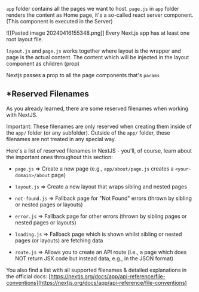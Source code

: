 `app` folder contains all the pages we want to host.
`page.js` in `app` folder renders the content as Home page, it's a so-called react server component. (This component is executed in the Server)

![[Pasted image 20240416155348.png]]
Every Next.js app has at least one root layout file. 

`layout.js` and `page.js` works together where layout is the wrapper and page is the actual content. The content which will be injected in the layout component as children (prop) 

Nextjs passes a prop to all the page components that's `params` 
## *Reserved Filenames

As you already learned, there are some reserved filenames when working with NextJS.

Important: These filenames are only reserved when creating them inside of the `app/` folder (or any subfolder). Outside of the `app/` folder, these filenames are not treated in any special way.

Here's a list of reserved filenames in NextJS - you'll, of course, learn about the important ones throughout this section:

- `page.js` => Create a new page (e.g., `app/about/page.js` creates a `<your-domain>/about` page)
    
- `layout.js` => Create a new layout that wraps sibling and nested pages
    
- `not-found.js` => Fallback page for "Not Found" errors (thrown by sibling or nested pages or layouts)
    
- `error.js` => Fallback page for other errors (thrown by sibling pages or nested pages or layouts)
    
- `loading.js` => Fallback page which is shown whilst sibling or nested pages (or layouts) are fetching data
    
- `route.js` => Allows you to create an API route (i.e., a page which does NOT return JSX code but instead data, e.g., in the JSON format)

You also find a list with all supported filenames & detailed explanations in the official docs: [https://nextjs.org/docs/app/api-reference/file-conventions](https://nextjs.org/docs/app/api-reference/file-conventions)


